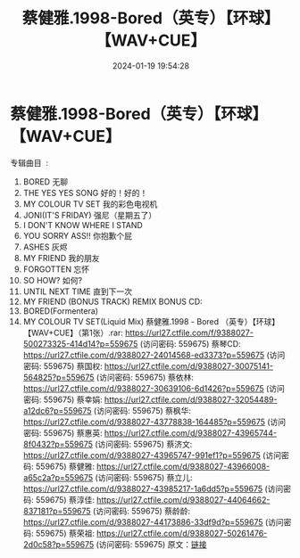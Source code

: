 ﻿---
title: 蔡健雅.1998-Bored（英专）【环球】【WAV+CUE】
date: 2024-01-19 19:54:28
categories: WAV车载音乐、镜像
tags: 华语中文
---
# 蔡健雅.1998-Bored（英专）【环球】【WAV+CUE】

专辑曲目  :
01. BORED 无聊
02. THE YES YES SONG 好的！好的！
03. MY COLOUR TV SET 我的彩色电视机
04. JONI(IT'S FRIDAY) 强尼（星期五了）
05. I DON'T KNOW WHERE I STAND
06. YOU SORRY ASS!! 你抱歉个屁
07. ASHES 灰烬
08. MY FRIEND 我的朋友
09. FORGOTTEN 忘怀
10. SO HOW? 如何?
11. UNTIL NEXT TIME 直到下一次
12. MY FRIEND (BONUS TRACK)
REMIX BONUS CD:
01. BORED(Formentera)
02. MY COLOUR TV SET(Liquid Mix)
蔡健雅.1998 - Bored （英专）【环球】【WAV+CUE】（第1张）.rar: https://url27.ctfile.com/f/9388027-500273325-414d14?p=559675
(访问密码: 559675)
蔡琴CD: https://url27.ctfile.com/d/9388027-24014568-ed3373?p=559675
(访问密码: 559675)
蔡国权: https://url27.ctfile.com/d/9388027-30075141-564825?p=559675
(访问密码: 559675)
蔡依林: https://url27.ctfile.com/d/9388027-30639106-6d1426?p=559675
(访问密码: 559675)
蔡幸娟: https://url27.ctfile.com/d/9388027-32054489-a12dc6?p=559675
(访问密码: 559675)
蔡枫华: https://url27.ctfile.com/d/9388027-43778838-164485?p=559675
(访问密码: 559675)
蔡惠英: https://url27.ctfile.com/d/9388027-43965744-8f0432?p=559675
(访问密码: 559675)
蔡济文: https://url27.ctfile.com/d/9388027-43965747-991ef1?p=559675
(访问密码: 559675)
蔡健雅: https://url27.ctfile.com/d/9388027-43966008-a65c2a?p=559675
(访问密码: 559675)
蔡立儿: https://url27.ctfile.com/d/9388027-43985217-1a6dd5?p=559675
(访问密码: 559675)
蔡淳佳: https://url27.ctfile.com/d/9388027-44064662-837181?p=559675
(访问密码: 559675)
蔡龄龄: https://url27.ctfile.com/d/9388027-44173886-33df9d?p=559675
(访问密码: 559675)
蔡荣祖: https://url27.ctfile.com/d/9388027-50261476-2d0c58?p=559675
(访问密码: 559675)
原文：[链接](https://blog.sina.com.cn/s/blog_1647c7e7601031489.html)